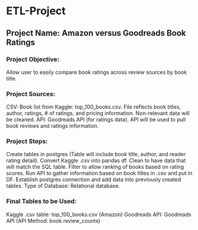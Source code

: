 # ETL-Project

## Project Name: Amazon versus Goodreads Book Ratings

### Project Objective:
Allow user to easily compare book ratings across review sources by book title.

### Project Sources:

CSV: Book list from Kaggle: top_100_books.csv. File reflects book titles, author, ratings, # of ratings, and pricing information. Non-relevant data will be cleaned.
API: Goodreads API (for ratings data). API will be used to pull book reviews and ratings information.

### Project Steps:

Create tables in postgres (Table will include book title, author, and reader rating detail).
Convert Kaggle .csv into pandas df. Clean to have data that will match the SQL table. Filter to allow ranking of books based on rating scores.
Run API to gather information based on book titles in .csv and put in DF.
Establish postgres connection and add data into previously created tables.
Type of Database: Relational database.

### Final Tables to be Used:
Kaggle .csv table: top_100_books.csv (Amazon)
Goodreads API: Goodreads API (API Method: book.review_counts)
